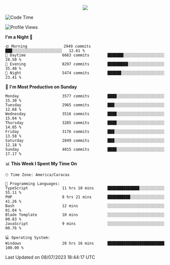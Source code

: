 <p align="center">
  <a href="http://www.github.com/thevacs">
    <img src="https://github-readme-streak-stats.herokuapp.com/?user=thevacs&stroke=ffffff&background=1c1917&ring=0891b2&fire=0891b2&currStreakNum=ffffff&currStreakLabel=0891b2&sideNums=ffffff&sideLabels=ffffff&dates=ffffff&hide_border=true" />
  </a>
</p>

<!--START_SECTION:waka-->
![Code Time](http://img.shields.io/badge/Code%20Time-1%2C488%20hrs%2050%20mins-blue)

![Profile Views](http://img.shields.io/badge/Profile%20Views-1-blue)

**I'm a Night 🦉** 

```text
🌞 Morning                2949 commits        ███░░░░░░░░░░░░░░░░░░░░░░   12.61 % 
🌆 Daytime                6663 commits        ███████░░░░░░░░░░░░░░░░░░   28.50 % 
🌃 Evening                8297 commits        █████████░░░░░░░░░░░░░░░░   35.48 % 
🌙 Night                  5474 commits        ██████░░░░░░░░░░░░░░░░░░░   23.41 % 
```
📅 **I'm Most Productive on Sunday** 

```text
Monday                   3577 commits        ████░░░░░░░░░░░░░░░░░░░░░   15.30 % 
Tuesday                  2965 commits        ███░░░░░░░░░░░░░░░░░░░░░░   12.68 % 
Wednesday                3516 commits        ████░░░░░░░░░░░░░░░░░░░░░   15.04 % 
Thursday                 3285 commits        ████░░░░░░░░░░░░░░░░░░░░░   14.05 % 
Friday                   3176 commits        ███░░░░░░░░░░░░░░░░░░░░░░   13.58 % 
Saturday                 2849 commits        ███░░░░░░░░░░░░░░░░░░░░░░   12.18 % 
Sunday                   4015 commits        ████░░░░░░░░░░░░░░░░░░░░░   17.17 % 
```


📊 **This Week I Spent My Time On** 

```text
🕑︎ Time Zone: America/Caracas

💬 Programming Languages: 
TypeScript               11 hrs 10 mins      ██████████████░░░░░░░░░░░   55.11 % 
PHP                      8 hrs 21 mins       ██████████░░░░░░░░░░░░░░░   41.26 % 
Bash                     12 mins             ░░░░░░░░░░░░░░░░░░░░░░░░░   01.04 % 
Blade Template           10 mins             ░░░░░░░░░░░░░░░░░░░░░░░░░   00.83 % 
JavaScript               9 mins              ░░░░░░░░░░░░░░░░░░░░░░░░░   00.76 % 

💻 Operating System: 
Windows                  20 hrs 16 mins      █████████████████████████   100.00 % 
```


 Last Updated on 08/07/2023 18:44:17 UTC
<!--END_SECTION:waka-->
